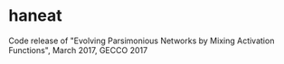# haneat
Code release of "Evolving Parsimonious Networks by Mixing Activation Functions", March 2017, GECCO 2017
